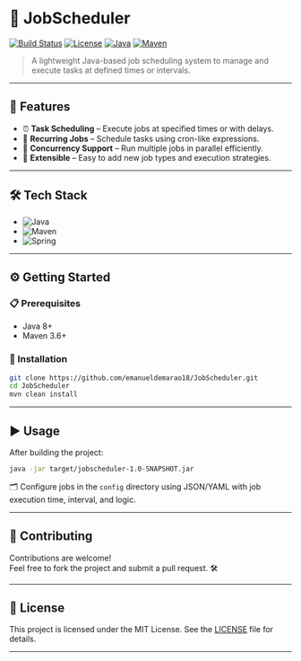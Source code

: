 # 📅 JobScheduler

[![Build Status](https://img.shields.io/badge/build-passing-brightgreen)](https://github.com/emanueldemarao18/JobScheduler)
[![License](https://img.shields.io/badge/license-MIT-blue.svg)](LICENSE)
[![Java](https://img.shields.io/badge/Java-8+-red.svg?logo=java)](https://www.java.com/)
[![Maven](https://img.shields.io/badge/Maven-3.6+-orange?logo=apache-maven)](https://maven.apache.org/)

> A lightweight Java-based job scheduling system to manage and execute tasks at defined times or intervals.

---

## 🚀 Features

- ⏰ **Task Scheduling** – Execute jobs at specified times or with delays.
- 🔁 **Recurring Jobs** – Schedule tasks using cron-like expressions.
- 🧵 **Concurrency Support** – Run multiple jobs in parallel efficiently.
- 🔌 **Extensible** – Easy to add new job types and execution strategies.

---

## 🛠️ Tech Stack

- ![Java](https://img.shields.io/badge/-Java-007396?style=flat&logo=java&logoColor=white)
- ![Maven](https://img.shields.io/badge/-Maven-C71A36?style=flat&logo=apache-maven&logoColor=white)
- ![Spring](https://img.shields.io/badge/-Spring-6DB33F?style=flat&logo=spring&logoColor=white) 

---

## ⚙️ Getting Started

### 📋 Prerequisites

- Java 8+
- Maven 3.6+

### 💾 Installation

```bash
git clone https://github.com/emanueldemarao18/JobScheduler.git
cd JobScheduler
mvn clean install
```

---

## ▶️ Usage

After building the project:

```bash
java -jar target/jobscheduler-1.0-SNAPSHOT.jar
```

🗂️ Configure jobs in the `config` directory using JSON/YAML with job execution time, interval, and logic.

---

## 🤝 Contributing

Contributions are welcome!  
Feel free to fork the project and submit a pull request. 🛠️

---

## 📄 License

This project is licensed under the MIT License. See the [LICENSE](LICENSE) file for details.

---
